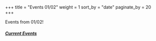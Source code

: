 +++
title = "Events 01/02"
weight = 1
sort_by = "date"
paginate_by = 20
+++

Events from 01/02!

##### [<i class="bi bi-bell-fill"></i> Current Events](@/events/_index.md)
